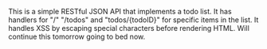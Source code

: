 This is a simple RESTful JSON API that implements a todo list. It has handlers for "/" "/todos" and "todos/{todoID}" for specific items in the list. It handles XSS by escaping special characters before rendering HTML. Will continue this tomorrow going to bed now. 